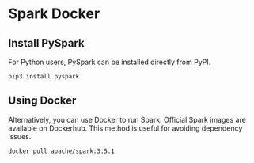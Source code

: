 # Spark Docker

## Install PySpark

For Python users, PySpark can be installed directly from PyPI.

`pip3 install pyspark`

## Using Docker

Alternatively, you can use Docker to run Spark. Official Spark images are available on Dockerhub. This method is useful for avoiding dependency issues.

`docker pull apache/spark:3.5.1`
